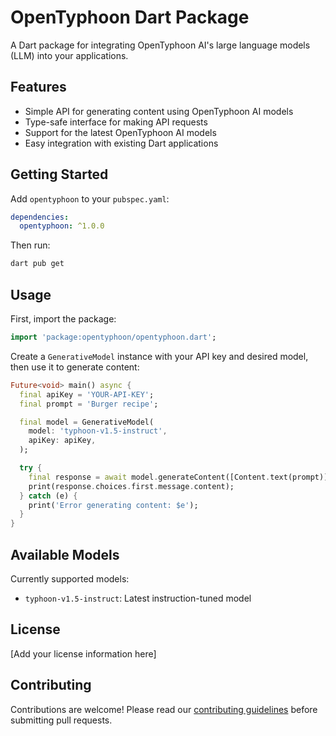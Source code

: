 # OpenTyphoon Dart Package

A Dart package for integrating OpenTyphoon AI's large language models (LLM) into your applications.

## Features

- Simple API for generating content using OpenTyphoon AI models
- Type-safe interface for making API requests
- Support for the latest OpenTyphoon AI models
- Easy integration with existing Dart applications

## Getting Started

Add `opentyphoon` to your `pubspec.yaml`:

```yaml
dependencies:
  opentyphoon: ^1.0.0
```

Then run:

```bash
dart pub get
```

## Usage

First, import the package:

```dart
import 'package:opentyphoon/opentyphoon.dart';
```

Create a `GenerativeModel` instance with your API key and desired model, then use it to generate content:

```dart
Future<void> main() async {
  final apiKey = 'YOUR-API-KEY';
  final prompt = 'Burger recipe';

  final model = GenerativeModel(
    model: 'typhoon-v1.5-instruct',
    apiKey: apiKey,
  );

  try {
    final response = await model.generateContent([Content.text(prompt)]);
    print(response.choices.first.message.content);
  } catch (e) {
    print('Error generating content: $e');
  }
}
```

## Available Models

Currently supported models:
- `typhoon-v1.5-instruct`: Latest instruction-tuned model

## License

[Add your license information here]

## Contributing

Contributions are welcome! Please read our [contributing guidelines](CONTRIBUTING.md) before submitting pull requests.